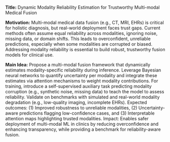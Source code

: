 **Title:** Dynamic Modality Reliability Estimation for Trustworthy Multi-modal Medical Fusion  

**Motivation:** Multi-modal medical data fusion (e.g., CT, MRI, EHRs) is critical for holistic diagnosis, but real-world deployment faces trust gaps. Current methods often assume equal reliability across modalities, ignoring noise, missing data, or domain shifts. This leads to overconfident, unreliable predictions, especially when some modalities are corrupted or biased. Addressing modality reliability is essential to build robust, trustworthy fusion models for clinical use.  

**Main Idea:** Propose a multi-modal fusion framework that dynamically estimates modality-specific reliability during inference. Leverage Bayesian neural networks to quantify uncertainty per modality and integrate these estimates via attention mechanisms to weight modality contributions. For training, introduce a self-supervised auxiliary task predicting modality corruption (e.g., synthetic noise, missing data) to teach the model to assess reliability. Validate on benchmarks with simulated and real-world modality degradation (e.g., low-quality imaging, incomplete EHRs). Expected outcomes: (1) Improved robustness to unreliable modalities, (2) Uncertainty-aware predictions flagging low-confidence cases, and (3) Interpretable attention maps highlighting trusted modalities. Impact: Enables safer deployment of multi-modal ML in clinics by reducing overconfidence and enhancing transparency, while providing a benchmark for reliability-aware fusion.